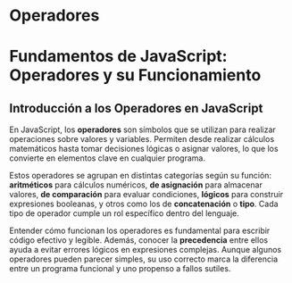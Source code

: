# Operadores

# Fundamentos de JavaScript: Operadores y su Funcionamiento

## Introducción a los Operadores en JavaScript

En JavaScript, los **operadores** son símbolos que se utilizan para realizar operaciones sobre valores y variables. Permiten desde realizar cálculos matemáticos hasta tomar decisiones lógicas o asignar valores, lo que los convierte en elementos clave en cualquier programa.

Estos operadores se agrupan en distintas categorías según su función: **aritméticos** para cálculos numéricos, **de asignación** para almacenar valores, **de comparación** para evaluar condiciones, **lógicos** para construir expresiones booleanas, y otros como los de **concatenación** o **tipo**. Cada tipo de operador cumple un rol específico dentro del lenguaje.

Entender cómo funcionan los operadores es fundamental para escribir código efectivo y legible. Además, conocer la **precedencia** entre ellos ayuda a evitar errores lógicos en expresiones complejas. Aunque algunos operadores pueden parecer simples, su uso correcto marca la diferencia entre un programa funcional y uno propenso a fallos sutiles.
